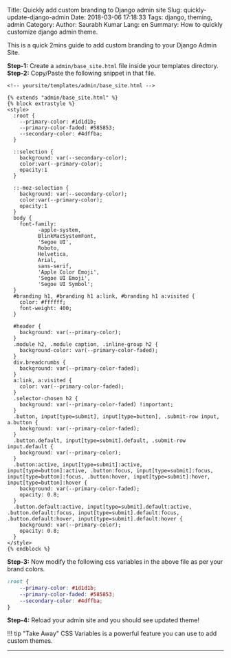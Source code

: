 Title: Quickly add custom branding to Django admin site
Slug: quickly-update-django-admin
Date: 2018-03-06 17:18:33
Tags: django, theming, admin
Category: 
Author: Saurabh Kumar
Lang: en
Summary: How to quickly customize django admin theme.

This is a quick 2mins guide to add custom branding to your Django Admin Site.

**Step-1:** Create a `admin/base_site.html` file inside your templates directory. 
**Step-2:** Copy/Paste the following snippet in that file.

```jinja
<!-- yoursite/templates/admin/base_site.html -->

{% extends "admin/base_site.html" %}
{% block extrastyle %}
<style>
  :root {
    --primary-color: #1d1d1b;
    --primary-color-faded: #585853;
    --secondary-color: #4dffba;
  }

  ::selection {
    background: var(--secondary-color);
    color:var(--primary-color);
    opacity:1
  }

  ::-moz-selection {
    background: var(--secondary-color);
    color:var(--primary-color);
    opacity:1
  }
  body {
    font-family:
          -apple-system,
          BlinkMacSystemFont,
          'Segoe UI',
          Roboto,
          Helvetica,
          Arial,
          sans-serif,
          'Apple Color Emoji',
          'Segoe UI Emoji',
          'Segoe UI Symbol';
  }
  #branding h1, #branding h1 a:link, #branding h1 a:visited {
    color: #ffffff;
    font-weight: 400;
  }

  #header {
    background: var(--primary-color);
  }
  .module h2, .module caption, .inline-group h2 {
    background-color: var(--primary-color-faded);
  }
  div.breadcrumbs {
    background: var(--primary-color-faded);
  }
  a:link, a:visited {
    color: var(--primary-color-faded);
  }
  .selector-chosen h2 {
    background: var(--primary-color-faded) !important;
  }
  .button, input[type=submit], input[type=button], .submit-row input, a.button {
    background: var(--primary-color-faded);
  }
  .button.default, input[type=submit].default, .submit-row input.default {
    background: var(--primary-color);
  }
  .button:active, input[type=submit]:active, input[type=button]:active, .button:focus, input[type=submit]:focus, input[type=button]:focus, .button:hover, input[type=submit]:hover, input[type=button]:hover {
    background: var(--primary-color-faded);
    opacity: 0.8;
  }
  .button.default:active, input[type=submit].default:active, .button.default:focus, input[type=submit].default:focus, .button.default:hover, input[type=submit].default:hover {
    background: var(--primary-color);
    opacity: 0.8;
  }
</style>
{% endblock %}
```

**Step-3:** Now modify the following css variables in the above file as per your brand colors.

```scss
:root {
    --primary-color: #1d1d1b;
    --primary-color-faded: #585853;
    --secondary-color: #4dffba;
}
```

**Step-4:** Reload your admin site and you should see updated theme!

!!! tip "Take Away"
    CSS Variables is a powerful feature you can use to add custom themes.

---
